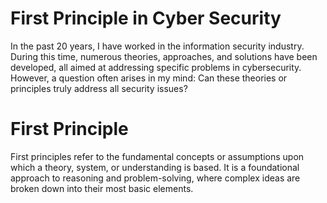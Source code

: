 # First Principle in Cyber Security

In the past 20 years, I have worked in the information security industry. During this time, numerous theories, approaches, and solutions have been developed, all aimed at addressing specific problems in cybersecurity. However, a question often arises in my mind: Can these theories or principles truly address all security issues?

# First Principle
First principles refer to the fundamental concepts or assumptions upon which a theory, system, or understanding is based. It is a foundational approach to reasoning and problem-solving, where complex ideas are broken down into their most basic elements.
